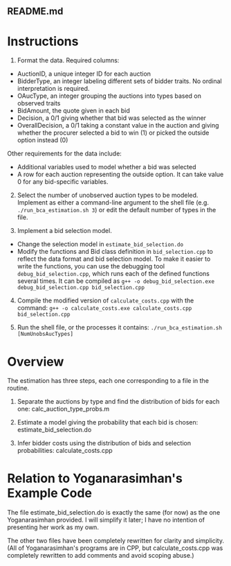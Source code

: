 README.md
---------


# Instructions

1. Format the data.  Required columns:
  - AuctionID, a unique integer ID for each auction
  - BidderType, an integer labeling different sets of bidder traits.  No ordinal interpretation is required.
  - OAucType, an integer grouping the auctions into types based on observed traits
  - BidAmount, the quote given in each bid
  - Decision, a 0/1 giving whether that bid was selected as the winner
  - OverallDecision, a 0/1 taking a constant value in the auction and giving whether the procurer selected a bid to win (1) or picked the outside option instead (0)

Other requirements for the data include:
  - Additional variables used to model whether a bid was selected
  - A row for each auction representing the outside option.  It can take value 0 for any bid-specific variables.

2. Select the number of unobserved auction types to be modeled.
Implement as either a command-line argument to the shell file
(e.g. `./run_bca_estimation.sh 3`) or edit the default number of types
in the file.


3. Implement a bid selection model.
  - Change the selection model in `estimate_bid_selection.do`
  - Modify the functions and Bid class definition in `bid_selection.cpp` to reflect the data format and bid selection model.  To make it easier to write the functions, you can use the debugging tool `debug_bid_selection.cpp`, which runs each of the defined functions several times.  It can be compiled as `g++ -o debug_bid_selection.exe debug_bid_selection.cpp bid_selection.cpp`

4. Compile the modified version of `calculate_costs.cpp` with the command: `g++ -o calculate_costs.exe calculate_costs.cpp bid_selection.cpp`

5. Run the shell file, or the processes it contains: `./run_bca_estimation.sh [NumUnobsAucTypes]`



# Overview

The estimation has three steps, each one corresponding to a file in
the routine.

1. Separate the auctions by type and find the distribution of bids for
each one: calc_auction_type_probs.m

2. Estimate a model giving the probability that each bid is chosen:
estimate_bid_selection.do

3. Infer bidder costs using the distribution of bids and selection
probabilities: calculate_costs.cpp


# Relation to Yoganarasimhan's Example Code

The file estimate_bid_selection.do is exactly the same (for now) as
the one Yoganarasimhan provided.  I will simplify it later; I have no
intention of presenting her work as my own.

The other two files have been completely rewritten for clarity and
simplicity.  (All of Yoganarasimhan's programs are in CPP, but
calculate_costs.cpp was completely rewritten to add comments and avoid
scoping abuse.)
